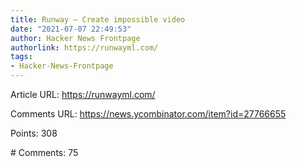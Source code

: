 ```yaml
---
title: Runway – Create impossible video
date: "2021-07-07 22:49:53"
author: Hacker News Frontpage
authorlink: https://runwayml.com/
tags:
- Hacker-News-Frontpage
---
```


<p>Article URL: <a href="https://runwayml.com/">https://runwayml.com/</a></p>
<p>Comments URL: <a href="https://news.ycombinator.com/item?id=27766655">https://news.ycombinator.com/item?id=27766655</a></p>
<p>Points: 308</p>
<p># Comments: 75</p>
